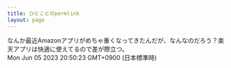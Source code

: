 ```yaml
---
title: ひとことのpermlink
layout: page
---
```

<div class="box" dt="1685965823855">
  なんか最近Amazonアプリがめちゃ重くなってきたんだが、なんなのだろう？楽天アプリは快適に使えてるので差が際立つ。
  <div class="content is-small">Mon Jun 05 2023 20:50:23 GMT+0900 (日本標準時)</div>
</div>